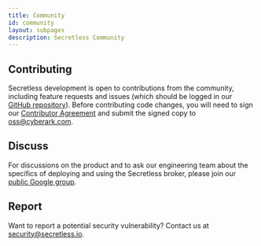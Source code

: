 ```yaml
---
title: Community
id: community
layout: subpages
description: Secretless Community
---
```


## Contributing

Secretless development is open to contributions from the community, including feature requests and issues (which should be logged in our [GitHub repository][github]).
Before contributing code changes, you will need to sign our [Contributor Agreement][contrib_agreement] and submit the signed copy to <oss@cyberark.com>.

## Discuss
For discussions on the product and to ask our engineering team about the specifics of deploying and using the Secretless broker, please join our [public Google group][google_group].

## Report
Want to report a potential security vulnerability? Contact us at <security@secretless.io>.

[contrib_agreement]: https://github.com/conjurinc/secretless/blob/master/Contributing_OSS/CyberArk_Open_Source_Contributor_Agreement.pdf
[github]: https://github.com/conjurinc/secretless
[google_group]: https://groups.google.com/forum/#!forum/secretless
